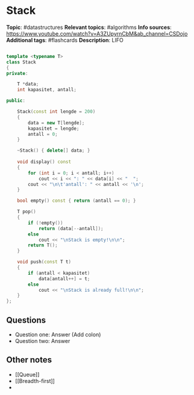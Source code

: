 # Stack

**Topic**: #datastructures 
**Relevant topics**:  #algorithms 
**Info sources**: https://www.youtube.com/watch?v=A3ZUpyrnCbM&ab_channel=CSDojo
**Additional tags**: #flashcards
**Description**: LIFO

```cpp

template <typename T>
class Stack
{
private:

    T *data;
    int kapasitet, antall;

public:

    Stack(const int lengde = 200)
    {
        data = new T[lengde];
        kapasitet = lengde;
        antall = 0;
    }

    ~Stack() { delete[] data; }
  
    void display() const
    {
        for (int i = 0; i < antall; i++)
            cout << i << ": " << data[i] << "  ";
        cout << "\n\t'antall': " << antall << '\n';
    }

    bool empty() const { return (antall == 0); }

    T pop()
    {
        if (!empty())
            return (data[--antall]);
        else
            cout << "\nStack is empty!\n\n";
        return T();
    }

    void push(const T t)
    {
        if (antall < kapasitet)
            data[antall++] = t;
        else
            cout << "\nStack is already full!\n\n";
    }
};

```

## Questions

- Question one: Answer (Add colon)
- Question two: Answer


## Other notes

- [[Queue]]
- [[Breadth-first]]
- 